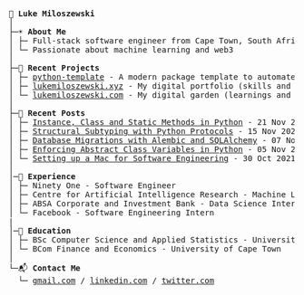 <pre>
💾 <b>Luke Miloszewski</b>
│
├─☀️ <b>About Me</b>
│ ├─ Full-stack software engineer from Cape Town, South Africa
│ └─ Passionate about machine learning and web3
│
├─🎸 <b>Recent Projects</b>
│ ├─ <a href="https://github.com/lukemiloszewski/python-template">python-template</a> - A modern package template to automate python development
│ ├─ <a href="https://www.lukemiloszewski.xyz">lukemiloszewski.xyz</a> - My digital portfolio (skills and experience)
│ └─ <a href="https://www.lukemiloszewski.com">lukemiloszewski.com</a> - My digital garden (learnings and thoughts)
│
├─📝 <b>Recent Posts</b>
│ ├─ <a href="https://www.lukemiloszewski.com/blog/instance-class-static-methods">Instance, Class and Static Methods in Python</a> - 21 Nov 2021
│ ├─ <a href="https://www.lukemiloszewski.com/blog/python-protocols">Structural Subtyping with Python Protocols</a> - 15 Nov 2021
│ ├─ <a href="https://www.lukemiloszewski.com/blog/database-migrations-with-alembic">Database Migrations with Alembic and SQLAlchemy</a> - 07 Nov 2021
│ ├─ <a href="https://www.lukemiloszewski.com/blog/abstract-class-variables">Enforcing Abstract Class Variables in Python</a> - 05 Nov 2021
│ └─ <a href="https://www.lukemiloszewski.com/blog/setting-up-a-macbook">Setting up a Mac for Software Engineering</a> - 30 Oct 2021
│
│─🌴 <b>Experience</b>  
│ ├─ Ninety One - Software Engineer
│ ├─ Centre for Artificial Intelligence Research - Machine Learning Intern
│ ├─ ABSA Corporate and Investment Bank - Data Science Intern
│ └─ Facebook - Software Engineering Intern
|
│─🍎 <b>Education</b>  
│ ├─ BSc Computer Science and Applied Statistics - University of Cape Town
│ └─ BCom Finance and Economics - University of Cape Town
│
└─📬 <b>Contact Me</b>  
  └─ <a href="mailto:lukemiloszewski@gmail.com">gmail.com</a> / <a href="https://linkedin.com/in/lukemiloszewski">linkedin.com</a> / <a href="https://twitter.com/lukemiloszewski">twitter.com</a>
</pre>
